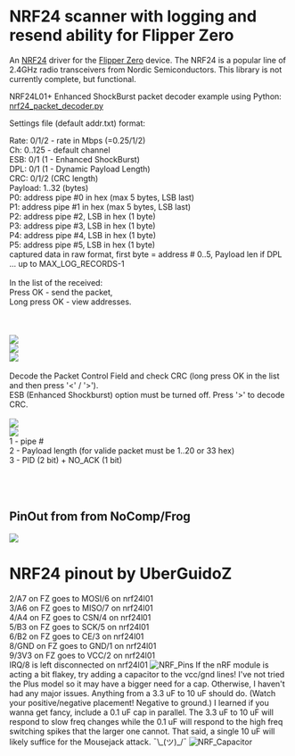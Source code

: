 #  NRF24 scanner with logging and resend ability for Flipper Zero

An [NRF24](https://www.sparkfun.com/datasheets/Components/SMD/nRF24L01Pluss_Preliminary_Product_Specification_v1_0.pdf) driver for the [Flipper Zero](https://flipperzero.one/) device. The NRF24 is a popular line of 2.4GHz radio transceivers from Nordic Semiconductors. This library is not currently complete, but functional.

NRF24L01+ Enhanced ShockBurst packet decoder example using Python: [nrf24_packet_decoder.py](https://raw.githubusercontent.com/vad7/nrf24scan/master/nrf24_packet_decoder.py)<br>

Settings file (default addr.txt) format:<br>

Rate: 0/1/2 - rate in Mbps (=0.25/1/2)<br>
Ch: 0..125 - default channel          <br>
ESB: 0/1 (1 - Enhanced ShockBurst)    <br>
DPL: 0/1 (1 - Dynamic Payload Length) <br>
CRC: 0/1/2 (CRC length)<br>
Payload: 1..32 (bytes)                <br>
P0: address pipe #0 in hex (max 5 bytes, LSB last)<br>
P1: address pipe #1 in hex (max 5 bytes, LSB last)<br>
P2: address pipe #2, LSB in hex (1 byte)   <br>
P3: address pipe #3, LSB in hex (1 byte)   <br>
P4: address pipe #4, LSB in hex (1 byte)   <br>
P5: address pipe #5, LSB in hex (1 byte)   <br>
captured data in raw format, first byte = address # 0..5, Payload len if DPL<br>
... up to MAX_LOG_RECORDS-1<br>
<br>
In the list of the received:<br>
Press OK - send the packet,<br>
Long press OK - view addresses.<br>
<br>
<br>
<br>
<img src="https://raw.githubusercontent.com/vad7/nrf24scan/master/Screenshot-1.png">
<br>
<img src="https://raw.githubusercontent.com/vad7/nrf24scan/master/Screenshot-2.png">
<br>
<img src="https://raw.githubusercontent.com/vad7/nrf24scan/master/Screenshot-3.png">
<br><br>
Decode the Packet Control Field and check CRC (long press OK in the list and then press '<' / '>').<br>
ESB (Enhanced Shockburst) option must be turned off.
Press '>' to decode CRC.<br>
<br>
<img src="https://raw.githubusercontent.com/vad7/nrf24scan/master/Screenshot-4.png">
<br>
<img src="https://raw.githubusercontent.com/vad7/nrf24scan/master/Screenshot-5.png">
<br>
1 - pipe #<br>
2 - Payload length (for valide packet must be 1..20 or 33 hex)<br>
3 - PID (2 bit) + NO_ACK (1 bit)<br>
<br>
<br>
<br>
## PinOut from from NoComp/Frog
<img src="https://media.discordapp.net/attachments/937479784726949900/994495234618687509/unknown.png?width=567&height=634">

# NRF24 pinout by UberGuidoZ
2/A7 on FZ goes to MOSI/6 on nrf24l01<br>
3/A6 on FZ goes to MISO/7 on nrf24l01<br>
4/A4 on FZ goes to CSN/4 on nrf24l01<br>
5/B3 on FZ goes to SCK/5 on nrf24l01<br>
6/B2 on FZ goes to CE/3 on nrf24l01<br>
8/GND on FZ goes to GND/1 on nrf24l01<br>
9/3V3 on FZ goes to VCC/2 on nrf24l01<br>
IRQ/8 is left disconnected on nrf24l01
![NRF_Pins](https://user-images.githubusercontent.com/57457139/178093717-39effd5c-ebe2-4253-b13c-70517d7902f9.png)
If the nRF module is acting a bit flakey, try adding a capacitor to the vcc/gnd lines! I've not tried the Plus model so it may have a bigger need for a cap. Otherwise, I haven't had any major issues. Anything from a 3.3 uF to 10 uF should do. (Watch your positive/negative placement! Negative to ground.) I learned if you wanna get fancy, include a 0.1 uF cap in parallel. The 3.3 uF to 10 uF will respond to slow freq changes while the 0.1 uF will respond to the high freq switching spikes that the larger one cannot. That said, a single 10 uF will likely suffice for the Mousejack attack. ¯\\\_(ツ)_/¯
![NRF_Capacitor](https://user-images.githubusercontent.com/57457139/178169959-d030f9a6-d2ac-46af-af8b-470ff092c8a7.jpg)

